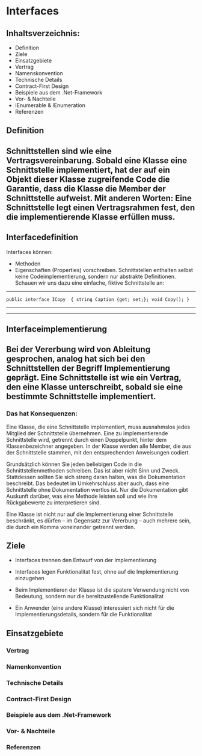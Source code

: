 # Interfaces

## Inhaltsverzeichnis:

- Definition
- Ziele
- Einsatzgebiete
- Vertrag
- Namenskonvention
- Technische Details
- Contract-First Design
- Beispiele aus dem .Net-Framework
- Vor- & Nachteile
- IEnumerable & IEnumeration
- Referenzen

## Definition

Schnittstellen sind wie eine Vertragsvereinbarung. Sobald eine Klasse eine Schnittstelle implementiert, hat der auf ein Objekt dieser Klasse zugreifende Code die Garantie, dass die Klasse die Member der Schnittstelle aufweist. Mit anderen Worten: Eine Schnittstelle legt einen Vertragsrahmen fest, den die implementierende Klasse erfüllen muss.
---
## Interfacedefinition

Interfaces können:
- Methoden
- Eigenschaften (Properties)
vorschreiben. Schnittstellen enthalten selbst keine Codeimplementierung, sondern nur abstrakte Definitionen. Schauen wir uns dazu eine einfache, fiktive Schnittstelle an:

***
`public interface ICopy 
{
  string Caption {get; set;};
  void Copy();
}`
***
---
## Interfaceimplementierung

Bei der Vererbung wird von Ableitung gesprochen, analog hat sich bei den Schnittstellen der Begriff Implementierung geprägt. Eine Schnittstelle ist wie ein Vertrag, den eine Klasse unterschreibt, sobald sie eine bestimmte Schnittstelle implementiert. 
---

### Das hat Konsequenzen: 
Eine Klasse, die eine Schnittstelle implementiert, muss ausnahmslos jedes Mitglied der Schnittstelle übernehmen. 
Eine zu implementierende Schnittstelle wird, getrennt durch einen Doppelpunkt, hinter dem Klassenbezeichner angegeben. In der Klasse werden alle Member, die aus der Schnittstelle stammen, mit den entsprechenden Anweisungen codiert.


Grundsätzlich können Sie jeden beliebigen Code in die Schnittstellenmethoden schreiben. Das ist aber nicht Sinn und Zweck. Stattdessen sollten Sie sich streng daran halten, was die Dokumentation beschreibt. Das bedeutet im Umkehrschluss aber auch, dass eine Schnittstelle ohne Dokumentation wertlos ist. Nur die Dokumentation gibt Auskunft darüber, was eine Methode leisten soll und wie ihre Rückgabewerte zu interpretieren sind.

Eine Klasse ist nicht nur auf die Implementierung einer Schnittstelle beschränkt, es dürfen – im Gegensatz zur Vererbung – auch mehrere sein, die durch ein Komma voneinander getrennt werden.



## Ziele

- Interfaces trennen den Entwurf von der Implementierung

- Interfaces legen Funktionalitat fest, ohne auf die Implementierung einzugehen
  
- Beim Implementieren der Klasse ist die spatere Verwendung nicht von Bedeutung, sondern nur die
  bereitzustellende Funktionalitat
  
- Ein Anwender (eine andere Klasse) interessiert sich nicht
  für die Implementierungsdetails, sondern für die Funktionalitat

## Einsatzgebiete



### Vertrag


### Namenkonvention


### Technische Details


### Contract-First Design


### Beispiele aus dem .Net-Framework


### Vor- & Nachteile


### Referenzen
